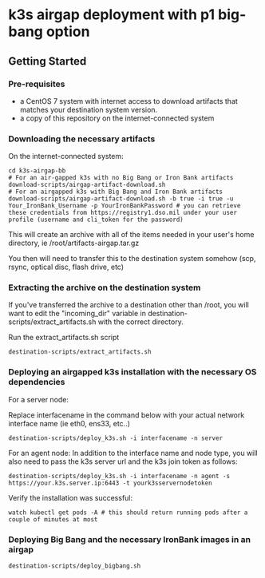 # k3s airgap deployment with p1 big-bang option

## Getting Started

### Pre-requisites
* a CentOS 7 system with internet access to download artifacts that matches your destination system version.
* a copy of this repository on the internet-connected system

### Downloading the necessary artifacts

On the internet-connected system:
```
cd k3s-airgap-bb
# For an air-gapped k3s with no Big Bang or Iron Bank artifacts
download-scripts/airgap-artifact-download.sh
# For an airgapped k3s with Big Bang and Iron Bank artifacts
download-scripts/airgap-artifact-download.sh -b true -i true -u Your_IronBank_Username -p YourIronBankPassword # you can retrieve these credentials from https://registry1.dso.mil under your user profile (username and cli_token for the password)
```

This will create an archive with all of the items needed in your user's home directory, ie /root/artifacts-airgap.tar.gz

You then will need to transfer this to the destination system somehow (scp, rsync, optical disc, flash drive, etc)

### Extracting the archive on the destination system

If you've transferred the archive to a destination other than /root, you will want to edit the "incoming_dir" variable in destination-scripts/extract_artifacts.sh with the correct directory.

Run the extract_artifacts.sh script
```
destination-scripts/extract_artifacts.sh
```

### Deploying an airgapped k3s installation with the necessary OS dependencies

For a server node:

Replace interfacename in the command below with your actual network interface name (ie eth0, ens33, etc..)
```
destination-scripts/deploy_k3s.sh -i interfacename -n server
```

For an agent node:
In addition to the interface name and node type, you will also need to pass the k3s server url and the k3s join token as follows:
```
destination-scripts/deploy_k3s.sh -i interfacename -n agent -s https://your.k3s.server.ip:6443 -t yourk3sservernodetoken
```

Verify the installation was successful:

```
watch kubectl get pods -A # this should return running pods after a couple of minutes at most
```
### Deploying Big Bang and the necessary IronBank images in an airgap
```
destination-scripts/deploy_bigbang.sh
```